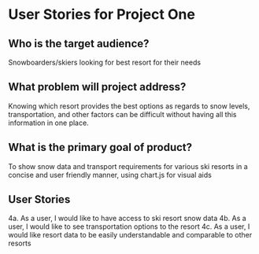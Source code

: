 # User Stories for Project One

## Who is the target audience?
Snowboarders/skiers looking for best resort for their needs

## What problem will project address?
Knowing which resort provides the best options as regards to snow levels, transportation, and other factors can be difficult without having all this information in one place.

## What is the primary goal of product?
To show snow data and transport requirements for various ski resorts in a concise and user friendly manner, using chart.js for visual aids

## User Stories
4a. As a user, I would like to have access to ski resort snow data
4b. As a user, I would like to see transportation options to the resort
4c. As a user, I would like resort data to be easily understandable and comparable to other resorts